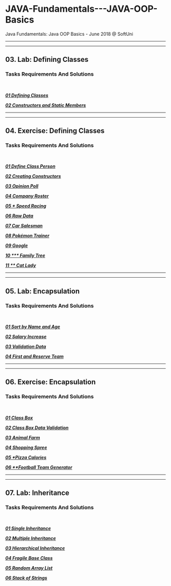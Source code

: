 JAVA-Fundamentals---JAVA-OOP-Basics
===================================

Java Fundamentals: Java OOP Basics - June 2018 @ SoftUni

---
---

## 03. Lab: Defining Classes

### Tasks Requirements And Solutions
<br>

***<a title="01 Defining Classes" href="https://github.com/TsvetanNikolov123/Java---OOP-Basics/tree/master/3%20DEFINING%20CLASSES#0301-defining-classes">01 Defining Classes</a>***

***<a title="02 Constructors and Static Members" href="https://github.com/TsvetanNikolov123/Java---OOP-Basics/tree/master/3%20DEFINING%20CLASSES#0302-constructors-and-static-members">02 Constructors and Static Members</a>***

---
---

## 04. Exercise: Defining Classes

### Tasks Requirements And Solutions
<br>

***<a title="01 Define Class Person" href="https://github.com/TsvetanNikolov123/Java---OOP-Basics/tree/master/4%20EXERCISE%20DEFINING%20CLASSES#0401-define-class-person">01 Define Class Person</a>***

***<a title="02 Creating Constructors" href="https://github.com/TsvetanNikolov123/Java---OOP-Basics/tree/master/4%20EXERCISE%20DEFINING%20CLASSES#0402-creating-constructors">02 Creating Constructors</a>***

***<a title="03 Opinion Poll" href="https://github.com/TsvetanNikolov123/Java---OOP-Basics/tree/master/4%20EXERCISE%20DEFINING%20CLASSES#0403-opinion-poll">03 Opinion Poll</a>***

***<a title="04 Company Roster" href="https://github.com/TsvetanNikolov123/Java---OOP-Basics/tree/master/4%20EXERCISE%20DEFINING%20CLASSES#0404-company-roster">04 Company Roster</a>***

***<a title="05 * Speed Racing" href="https://github.com/TsvetanNikolov123/Java---OOP-Basics/tree/master/4%20EXERCISE%20DEFINING%20CLASSES#0405--speed-racing">05 * Speed Racing</a>***

***<a title="06 Raw Data" href="https://github.com/TsvetanNikolov123/Java---OOP-Basics/tree/master/4%20EXERCISE%20DEFINING%20CLASSES#0406-raw-data">06 Raw Data</a>***

***<a title="07 Car Salesman" href="https://github.com/TsvetanNikolov123/Java---OOP-Basics/tree/master/4%20EXERCISE%20DEFINING%20CLASSES#0407-car-salesman">07 Car Salesman</a>***

***<a title="08 Pokémon Trainer" href="https://github.com/TsvetanNikolov123/Java---OOP-Basics/tree/master/4%20EXERCISE%20DEFINING%20CLASSES#0408-pok%C3%A9mon-trainer">08 Pokémon Trainer</a>***

***<a title="09 Google" href="https://github.com/TsvetanNikolov123/Java---OOP-Basics/tree/master/4%20EXERCISE%20DEFINING%20CLASSES#0409-google">09 Google</a>***

***<a title="10 *** Family Tree" href="https://github.com/TsvetanNikolov123/Java---OOP-Basics/tree/master/4%20EXERCISE%20DEFINING%20CLASSES#0410--family-tree">10 *** Family Tree</a>***

***<a title="11 ** Cat Lady" href="https://github.com/TsvetanNikolov123/Java---OOP-Basics/tree/master/4%20EXERCISE%20DEFINING%20CLASSES#0511--cat-lady">11 ** Cat Lady</a>***

---
---

## 05. Lab: Encapsulation

### Tasks Requirements And Solutions
<br>

***<a title="01 Sort by Name and Age" href="https://github.com/TsvetanNikolov123/Java---OOP-Basics/tree/master/5%20ENCAPSULATION#0501-sort-by-name-and-age">01 Sort by Name and Age</a>***

***<a title="02 Salary Increase" href="https://github.com/TsvetanNikolov123/Java---OOP-Basics/tree/master/5%20ENCAPSULATION#0502-salary-increase">02 Salary Increase</a>***

***<a title="03 Validation Data" href="https://github.com/TsvetanNikolov123/Java---OOP-Basics/tree/master/5%20ENCAPSULATION#0503-validation-data">03 Validation Data</a>***

***<a title="04 First and Reserve Team" href="https://github.com/TsvetanNikolov123/Java---OOP-Basics/tree/master/5%20ENCAPSULATION#0504-first-and-reserve-team">04 First and Reserve Team</a>***

---
---

## 06. Exercise: Encapsulation

### Tasks Requirements And Solutions
<br>

***<a title="01 Class Box" href="https://github.com/TsvetanNikolov123/Java---OOP-Basics/tree/master/6%20EXERCISE%20ENCAPSULATION#0601-class-box">01 Class Box</a>***

***<a title="02 Class Box Data Validation" href="https://github.com/TsvetanNikolov123/Java---OOP-Basics/tree/master/6%20EXERCISE%20ENCAPSULATION#0602-class-box-data-validation">02 Class Box Data Validation</a>***

***<a title="03 Animal Farm" href="https://github.com/TsvetanNikolov123/Java---OOP-Basics/tree/master/6%20EXERCISE%20ENCAPSULATION#0603-animal-farm">03 Animal Farm</a>***

***<a title="04 Shopping Spree" href="https://github.com/TsvetanNikolov123/Java---OOP-Basics/tree/master/6%20EXERCISE%20ENCAPSULATION#0604-shopping-spree">04 Shopping Spree</a>***

***<a title="05 *Pizza Calories" href="https://github.com/TsvetanNikolov123/Java---OOP-Basics/tree/master/6%20EXERCISE%20ENCAPSULATION#0605-pizza-calories">05 \*Pizza Calories</a>***

***<a title="06 **Football Team Generator" href="https://github.com/TsvetanNikolov123/Java---OOP-Basics/tree/master/6%20EXERCISE%20ENCAPSULATION#0506-football-team-generator">06 \*\*Football Team Generator</a>***

---
---

## 07. Lab: Inheritance

### Tasks Requirements And Solutions
<br>

***<a title="01 Single Inheritance" href="https://github.com/TsvetanNikolov123/Java---OOP-Basics/tree/master/7%20INHERITANCE#0701-single-inheritance">01 Single Inheritance</a>***

***<a title="02 Multiple Inheritance" href="https://github.com/TsvetanNikolov123/Java---OOP-Basics/tree/master/7%20INHERITANCE#0702-multiple-inheritance">02 Multiple Inheritance</a>***

***<a title="03 Hierarchical Inheritance" href="https://github.com/TsvetanNikolov123/Java---OOP-Basics/tree/master/7%20INHERITANCE#0703-hierarchical-inheritance">03 Hierarchical Inheritance</a>***

***<a title="04 Fragile Base Class" href="https://github.com/TsvetanNikolov123/Java---OOP-Basics/tree/master/7%20INHERITANCE#0704-fragile-base-class">04 Fragile Base Class</a>***

***<a title="05 Random Array List" href="https://github.com/TsvetanNikolov123/Java---OOP-Basics/tree/master/7%20INHERITANCE#0705-random-array-list">05 Random Array List</a>***

***<a title="06 Stack of Strings" href="https://github.com/TsvetanNikolov123/Java---OOP-Basics/tree/master/7%20INHERITANCE#0706-stack-of-strings">06 Stack of Strings</a>***

